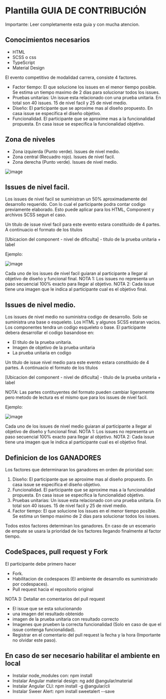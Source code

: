 # Plantilla GUIA DE CONTRIBUCIÓN

Importante: Leer completamente esta guia y con mucha atencion.

## Conocimientos necesarios

- HTML
- SCSS o css
- TypeScript
- Material Design

El evento competitivo de modalidad carrera, consiste 4 factores.

- Factor tiempo: El que solucione los issues en el menor tiempo posible. Se estima un tiempo maximo de 2 dias para solucionar todos los issues.
- Pruebas unitarias: Un issue esta relacionado con una prueba unitaria. En total son 40 issues. 15 de nivel facil y 25 de nivel medio.
- Diseño: El participante que se aproxime mas al diseño propuesto. En casa issue se especifica el diseño objetivo.
- Funcionalidad. El participante que se aproxime mas a la funcionalidad propuesta. En casa issue se especifica la funcionalidad objetivo.

## Zona de niveles

- Zona izquierda (Punto verde). Issues de nivel medio.
- Zona central (Recuadro rojo). Issues de nivel facil.
- Zona derecha (Punto verde). Issues de nivel medio.

![image](https://github.com/davideduma/open-house-front/assets/86481341/aac618c3-fb90-4db3-8866-33d2d16ff33c)


## Issues de nivel facil.

Los issues de nivel facil se suministran un 50% aproximadamente del desarrollo requerido. Con lo cual el participante podra contar codigo previamente elaborado. 
Esto puede aplicar para los HTML, Component y archivos SCSS segun el caso.

Un titulo de issue nivel facil para este evento estara constituido de 4 partes. A continuacio el formato de los titulos

[Ubicacion del component - nivel de dificulta] - titulo de la prueba unitaria + label

Ejemplo:

![image](https://github.com/davideduma/open-house-front/assets/86481341/7f15ddb2-b1ba-46e1-9ae6-421654e64a9f)

Cada uno de los issues de nivel facil guiaran al participante a llegar al objetivo de diseño y funcional final.
NOTA 1: Los issues no representa un paso secuencial 100% exacto para llegar al objetivo.
NOTA 2: Cada issue tiene una imagen que le indica al participante cual es el objetivo final. 


## Issues de nivel medio.

Los issues de nivel medio no suministra codigo de desarrollo. Solo se suministra una base o esqueleto. Los HTML y algunos SCSS estaran vacios. Los componentes tendra un codigo esqueleto o base. El participante debera desarrollar el codigo basandose en:

- El titulo de la prueba unitaria.
- Imagen de objetivo de la prueba unitaria
- La prueba unitaria en codigo
  
Un titulo de issue nivel medio para este evento estara constituido de 4 partes. A continuacio el formato de los titulos

[Ubicacion del component - nivel de dificulta] - titulo de la prueba unitaria + label

NOTA: Las partes contituyentes del formato pueden cambiar ligeramente pero metodo de lectura es el mismo que para los issues de nivel facil.

Ejemplo:

![image](https://github.com/davideduma/open-house-front/assets/86481341/c27154c7-e099-4527-8e85-1eac06f44af2)

Cada uno de los issues de nivel medio guiaran al participante a llegar al objetivo de diseño y funcional final.
NOTA 1: Los issues no representa un paso secuencial 100% exacto para llegar al objetivo.
NOTA 2: Cada issue tiene una imagen que le indica al participante cual es el objetivo final. 

## Definicion de los GANADORES

Los factores que determinaran los ganadores en orden de prioridad son:

1. Diseño: El participante que se aproxime mas al diseño propuesto. En casa issue se especifica el diseño objetivo.
2. Funcionalidad. El participante que se aproxime mas a la funcionalidad propuesta. En casa issue se especifica la funcionalidad objetivo.
3. Pruebas unitarias: Un issue esta relacionado con una prueba unitaria. En total son 40 issues. 15 de nivel facil y 25 de nivel medio.
4. Factor tiempo: El que solucione los issues en el menor tiempo posible. Se estima un tiempo maximo de 2 dias para solucionar todos los issues.

Todos estos factores determinan los ganadores. En caso de un escenario de empate se usara la prioridad de los factores llegando finalmente al factor tiempo.


## CodeSpaces, pull request y Fork

El participante debe primero hacer

- Fork.
- Habilitacion de codespaces (El ambiente de desarrollo es suministrado por codespaces).
- Pull request hacia el repositorio original


NOTA 3: Detallar en comentarios del pull request
- El issue que se esta solucionando
- una imagen del resultado obtenido
- imagen de la prueba unitaria con resultado correcto
- Imagenes que prueben la correcta funcionalidad (Solo en caso de que el 
issue contenga funcionalidad).
- Registrar en el comentario  del pull request la fecha y la hora (Importante no olvidar este paso).

  
## En caso de ser necesario habilitar el ambiente en local

- Instalar node_modules con: npm install
- Instalar Angular material design: ng add @angular/material
- Instalar Angular CLI: npm install -g @angular/cli
- Instalar Sweer Alert: npm install sweetalert --save